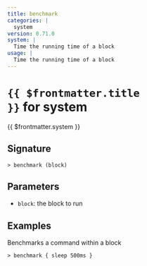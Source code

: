 ```yaml
---
title: benchmark
categories: |
  system
version: 0.71.0
system: |
  Time the running time of a block
usage: |
  Time the running time of a block
---
```


# <code>{{ $frontmatter.title }}</code> for system

<div class='command-title'>{{ $frontmatter.system }}</div>

## Signature

```> benchmark (block)```

## Parameters

 -  `block`: the block to run

## Examples

Benchmarks a command within a block
```shell
> benchmark { sleep 500ms }
```
